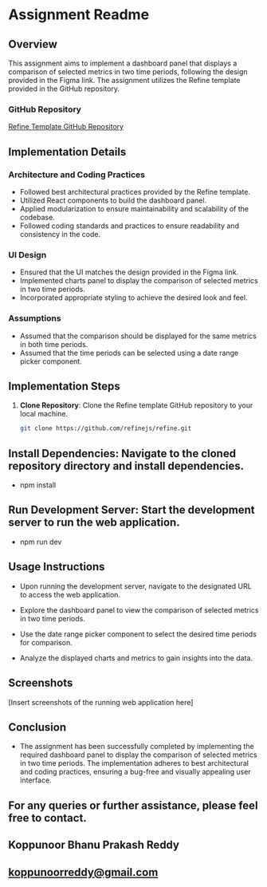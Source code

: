 # Assignment Readme

## Overview

This assignment aims to implement a dashboard panel that displays a comparison of selected metrics in two time periods, following the design provided in the Figma link. The assignment utilizes the Refine template provided in the GitHub repository.

### GitHub Repository
[Refine Template GitHub Repository](https://github.com/refinejs/refine)

## Implementation Details

### Architecture and Coding Practices
- Followed best architectural practices provided by the Refine template.
- Utilized React components to build the dashboard panel.
- Applied modularization to ensure maintainability and scalability of the codebase.
- Followed coding standards and practices to ensure readability and consistency in the code.

### UI Design
- Ensured that the UI matches the design provided in the Figma link.
- Implemented charts panel to display the comparison of selected metrics in two time periods.
- Incorporated appropriate styling to achieve the desired look and feel.

### Assumptions
- Assumed that the comparison should be displayed for the same metrics in both time periods.
- Assumed that the time periods can be selected using a date range picker component.

## Implementation Steps

1. **Clone Repository**: Clone the Refine template GitHub repository to your local machine.

   ```bash
   git clone https://github.com/refinejs/refine.git
## Install Dependencies: Navigate to the cloned repository directory and install dependencies.
- npm install

## Run Development Server: Start the development server to run the web application.

- npm run dev

## Usage Instructions
- Upon running the development server, navigate to the designated URL to access the web application.

- Explore the dashboard panel to view the comparison of selected metrics in two time periods.

- Use the date range picker component to select the desired time periods for comparison.

- Analyze the displayed charts and metrics to gain insights into the data.

## Screenshots
[Insert screenshots of the running web application here]

## Conclusion
- The assignment has been successfully completed by implementing the required dashboard panel to display the comparison of selected metrics in two time periods. The implementation adheres to best architectural and coding practices, ensuring a bug-free and visually appealing user interface.

## For any queries or further assistance, please feel free to contact.

## Koppunoor Bhanu Prakash Reddy
## koppunoorreddy@gmail.com